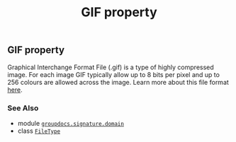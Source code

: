 ﻿---
title: GIF property
second_title: GroupDocs.Signature for Python via .NET API References
description: 
type: docs
url: /python-net/groupdocs.signature.domain/filetype/gif/
is_root: false
weight: 220
---

## GIF property


Graphical Interchange Format File (.gif) is a type of highly compressed image. For each image GIF typically allow up to 8 bits per pixel and up to 256 colours are allowed across the image. 
Learn more about this file format [here](https://wiki.fileformat.com/image/gif).

### See Also
* module [`groupdocs.signature.domain`](../../)
* class [`FileType`](/signature/python-net/groupdocs.signature.domain/filetype)
